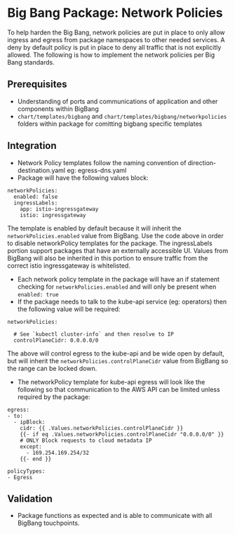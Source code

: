 # Big Bang Package: Network Policies

To help harden the Big Bang, network policies are put in place to only allow ingress and egress from package namespaces to other needed services.  A deny by default policy is put in place to deny all traffic that is not explicitly allowed.  The following is how to implement the network policies per Big Bang standards.

## Prerequisites

- Understanding of ports and communications of application and other components within BigBang
- `chart/templates/bigbang` and `chart/templates/bigbang/networkpolicies` folders within package for comitting bigbang specific templates

## Integration

- Network Policy templates follow the naming convention of direction-destination.yaml eg: egress-dns.yaml
- Package will have the following values block:
```
networkPolicies:
  enabled: false
  ingressLabels: 
    app: istio-ingressgateway
    istio: ingressgateway
```
The template is enabled by default because it will inherit the `networkPolicies.enabled` value from BigBang. Use the code above in order to disable networkPolicy templates for the package. The ingressLabels portion support packages that have an externally accessible UI. Values from BigBang will also be inherited in this portion to ensure traffic from the correct istio ingressgateway is whitelisted.

- Each network policy template in the package will have an if statement checking for `networkPolicies.enabled` and will only be present when `enabled: true`
- If the package needs to talk to the kube-api service (eg: operators) then the following value will be required:
```
networkPolicies:

  # See `kubectl cluster-info` and then resolve to IP
  controlPlaneCidr: 0.0.0.0/0
```
The above will control egress to the kube-api and be wide open by default, but will inherit the `networkPolicies.controlPlaneCidr` value from BigBang so the range can be locked down.

- The networkPolicy template for kube-api egress will look like the following so that communication to the AWS API can be limited unless required by the package: 
```
egress:
- to:
  - ipBlock: 
    cidr: {{ .Values.networkPolicies.controlPlaneCidr }} 
    {{- if eq .Values.networkPolicies.controlPlaneCidr "0.0.0.0/0" }}
    # ONLY Block requests to cloud metadata IP
    except:
      - 169.254.169.254/32 
    {{- end }} 

policyTypes:
- Egress
```

## Validation
- Package functions as expected and is able to communicate with all BigBang touchpoints.
